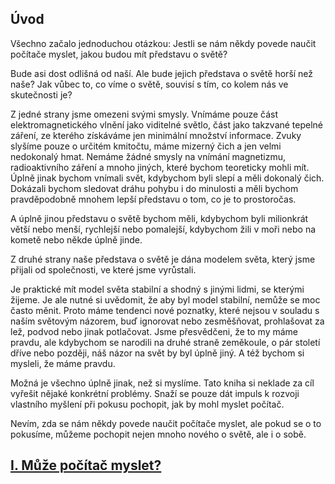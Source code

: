 ## Úvod

Všechno začalo jednoduchou otázkou:
Jestli se nám někdy povede naučit počítače myslet, jakou budou mít představu o světě?

Bude asi dost odlišná od naší. Ale bude jejich představa o světě horší než naše?
Jak vůbec to, co víme o světě, souvisí s tím, co kolem nás ve skutečnosti je?

Z jedné strany jsme omezeni svými smysly. Vnímáme pouze část elektromagnetického vlnění jako viditelné světlo,
část jako takzvané tepelné záření, ze kterého získáváme jen minimální množství informace.
Zvuky slyšíme pouze o určitém kmitočtu, máme mizerný čich a jen velmi nedokonalý hmat.
Nemáme žádné smysly na vnímání magnetizmu, radioaktivního záření a mnoho jiných,
které bychom teoreticky mohli mít. Úplně jinak bychom vnímali svět, kdybychom byli slepí a měli dokonalý čich.
Dokázali bychom sledovat dráhu pohybu i do minulosti a měli bychom pravděpodobně mnohem lepší představu o tom,
co je to prostoročas.

A úplně jinou představu o světě bychom měli, kdybychom byli milionkrát větší nebo menší,
rychlejší nebo pomalejší, kdybychom žili v moři nebo na kometě nebo někde úplně jinde.

Z druhé strany naše představa o světě je dána modelem světa, který jsme přijali od společnosti,
ve které jsme vyrůstali.

Je praktické mít model světa stabilní a shodný s jinými lidmi, se kterými žijeme.
Je ale nutné si uvědomit, že aby byl model stabilní, nemůže se moc často měnit.
Proto máme tendenci nové poznatky, které nejsou v souladu s naším světovým názorem,
buď ignorovat nebo zesměšňovat, prohlašovat za lež, podvod nebo jinak potlačovat.
Jsme přesvědčeni, že to my máme pravdu, ale kdybychom se narodili na druhé straně zeměkoule,
o pár století dříve nebo později, náš názor na svět by byl úplně jiný.
A též bychom si mysleli, že máme pravdu. 

Možná je všechno úplně jinak, než si myslíme.
Tato kniha si neklade za cíl vyřešit nějaké konkrétní problémy.
Snaží se pouze dát impuls k rozvoji vlastního myšlení při pokusu pochopit, jak by mohl myslet počítač.

Nevím, zda se nám někdy povede naučit počítače myslet, ale pokud se o to pokusíme,
můžeme pochopit nejen mnoho nového o světě, ale i o sobě.

## [I. Může počítač myslet?](rozdzial1)
